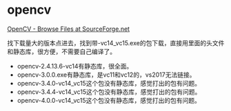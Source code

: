 # opencv

[OpenCV \- Browse Files at SourceForge\.net](https://sourceforge.net/projects/opencvlibrary/files/)

找下载量大的版本点进去，找到带-vc14_vc15.exe的包下载，直接用里面的头文件和静态库，很方便，不需要自己编译了。

- opencv-2.4.13.6-vc14有静态库，很全面。
- opencv-3.0.0.exe有静态库，是vc11和vc12的，vs2017无法链接。
- opencv-3.4.0-vc14_vc15这个包没有静态库，感觉打出的包有问题。
- opencv-3.4.4-vc14_vc15这个包没有静态库，感觉打出的包有问题。
- opencv-4.0.0-vc14_vc15这个包没有静态库，感觉打出的包有问题。